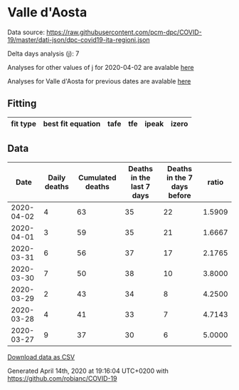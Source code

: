 # Valle d'Aosta

Data source: https://raw.githubusercontent.com/pcm-dpc/COVID-19/master/dati-json/dpc-covid19-ita-regioni.json

Delta days analysis (j): 7

Analyses for other values of j for 2020-04-02 are avalable [here](../2020-04-02/README.md)

Analyses for Valle d'Aosta for previous dates are avalable [here](../README.md)

## Fitting 
|fit type|best fit equation|tafe|tfe|ipeak|izero|
|-------|-----|--------|------|---|---|

## Data
|Date|Daily deaths|Cumulated deaths|Deaths in the last 7 days|Deaths in the 7 days before|ratio|
|----|----------|-----------|-------|--------------------|-----|
|2020-04-02|4|63|35|22|1.5909|
|2020-04-01|3|59|35|21|1.6667|
|2020-03-31|6|56|37|17|2.1765|
|2020-03-30|7|50|38|10|3.8000|
|2020-03-29|2|43|34|8|4.2500|
|2020-03-28|4|41|33|7|4.7143|
|2020-03-27|9|37|30|6|5.0000|

[Download data as CSV](COVID-19_valle_d'aosta_j7_2020-04-02.csv)

Generated April 14th, 2020 at 19:16:04 UTC+0200 with https://github.com/robianc/COVID-19
